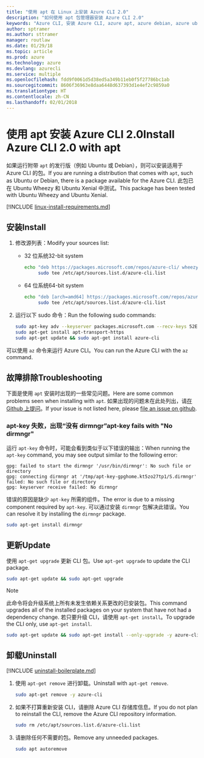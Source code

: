 ```yaml
---
title: "使用 apt 在 Linux 上安装 Azure CLI 2.0"
description: "如何使用 apt 包管理器安装 Azure CLI 2.0"
keywords: "Azure CLI, 安装 Azure CLI, azure apt, azure debian, azure ubuntu"
author: sptramer
ms.author: sttramer
manager: routlaw
ms.date: 01/29/18
ms.topic: article
ms.prod: azure
ms.technology: azure
ms.devlang: azurecli
ms.service: multiple
ms.openlocfilehash: fdd9f0061d5d38ed5a349b11eb0f5f27786bc1ab
ms.sourcegitcommit: 8606f36963e8daa6448d637393d1e4ef2c9859a0
ms.translationtype: HT
ms.contentlocale: zh-CN
ms.lasthandoff: 02/01/2018
---
```

# <a name="install-azure-cli-20-with-apt"></a><span data-ttu-id="7c9aa-104">使用 apt 安装 Azure CLI 2.0</span><span class="sxs-lookup"><span data-stu-id="7c9aa-104">Install Azure CLI 2.0 with apt</span></span>

<span data-ttu-id="7c9aa-105">如果运行附带 `apt` 的发行版（例如 Ubuntu 或 Debian），则可以安装适用于 Azure CLI 的包。</span><span class="sxs-lookup"><span data-stu-id="7c9aa-105">If you are running a distribution that comes with `apt`, such as Ubuntu or Debian, there is a package available for the Azure CLI.</span></span> <span data-ttu-id="7c9aa-106">此包已在 Ubuntu Wheezy 和 Ubuntu Xenial 中测试。</span><span class="sxs-lookup"><span data-stu-id="7c9aa-106">This package has been tested with Ubuntu Wheezy and Ubuntu Xenial.</span></span>

[!INCLUDE [linux-install-requirements.md](includes/linux-install-requirements.md)]

## <a name="install"></a><span data-ttu-id="7c9aa-107">安装</span><span class="sxs-lookup"><span data-stu-id="7c9aa-107">Install</span></span>

1. <span data-ttu-id="7c9aa-108">修改源列表：</span><span class="sxs-lookup"><span data-stu-id="7c9aa-108">Modify your sources list:</span></span>

   - <span data-ttu-id="7c9aa-109">32 位系统</span><span class="sxs-lookup"><span data-stu-id="7c9aa-109">32-bit system</span></span>

     ```bash
     echo "deb https://packages.microsoft.com/repos/azure-cli/ wheezy main" | \
          sudo tee /etc/apt/sources.list.d/azure-cli.list
     ```

   - <span data-ttu-id="7c9aa-110">64 位系统</span><span class="sxs-lookup"><span data-stu-id="7c9aa-110">64-bit system</span></span>

     ```bash
     echo "deb [arch=amd64] https://packages.microsoft.com/repos/azure-cli/ wheezy main" | \
          sudo tee /etc/apt/sources.list.d/azure-cli.list
     ```

2. <span data-ttu-id="7c9aa-111">运行以下 sudo 命令：</span><span class="sxs-lookup"><span data-stu-id="7c9aa-111">Run the following sudo commands:</span></span>

   ```bash
   sudo apt-key adv --keyserver packages.microsoft.com --recv-keys 52E16F86FEE04B979B07E28DB02C46DF417A0893
   sudo apt-get install apt-transport-https
   sudo apt-get update && sudo apt-get install azure-cli
   ```

<span data-ttu-id="7c9aa-112">可以使用 `az` 命令来运行 Azure CLI。</span><span class="sxs-lookup"><span data-stu-id="7c9aa-112">You can run the Azure CLI with the `az` command.</span></span>

## <a name="troubleshooting"></a><span data-ttu-id="7c9aa-113">故障排除</span><span class="sxs-lookup"><span data-stu-id="7c9aa-113">Troubleshooting</span></span>

<span data-ttu-id="7c9aa-114">下面是使用 `apt` 安装时出现的一些常见问题。</span><span class="sxs-lookup"><span data-stu-id="7c9aa-114">Here are some common problems seen when installing with `apt`.</span></span> <span data-ttu-id="7c9aa-115">如果出现的问题未在此处列出，请[在 Github 上提问](https://github.com/Azure/azure-cli/issues)。</span><span class="sxs-lookup"><span data-stu-id="7c9aa-115">If your issue is not listed here, please [file an issue on github](https://github.com/Azure/azure-cli/issues).</span></span>

### <a name="apt-key-fails-with-no-dirmngr"></a><span data-ttu-id="7c9aa-116">apt-key 失败，出现“没有 dirmngr”</span><span class="sxs-lookup"><span data-stu-id="7c9aa-116">apt-key fails with "No dirmngr"</span></span>

<span data-ttu-id="7c9aa-117">运行 `apt-key` 命令时，可能会看到类似于以下错误的输出：</span><span class="sxs-lookup"><span data-stu-id="7c9aa-117">When running the `apt-key` command, you may see output similar to the following error:</span></span>

```output
gpg: failed to start the dirmngr '/usr/bin/dirmngr': No such file or directory
gpg: connecting dirmngr at '/tmp/apt-key-gpghome.kt5zo27tp1/S.dirmngr' failed: No such file or directory
gpg: keyserver receive failed: No dirmngr
```

<span data-ttu-id="7c9aa-118">错误的原因是缺少 `apt-key` 所需的组件。</span><span class="sxs-lookup"><span data-stu-id="7c9aa-118">The error is due to a missing component required by `apt-key`.</span></span> <span data-ttu-id="7c9aa-119">可以通过安装 `dirmngr` 包解决此错误。</span><span class="sxs-lookup"><span data-stu-id="7c9aa-119">You can resolve it by installing the `dirmngr` package.</span></span>

```bash
sudo apt-get install dirmngr
```

## <a name="update"></a><span data-ttu-id="7c9aa-120">更新</span><span class="sxs-lookup"><span data-stu-id="7c9aa-120">Update</span></span>

<span data-ttu-id="7c9aa-121">使用 `apt-get upgrade` 更新 CLI 包。</span><span class="sxs-lookup"><span data-stu-id="7c9aa-121">Use `apt-get upgrade` to update the CLI package.</span></span>

   ```bash
   sudo apt-get update && sudo apt-get upgrade
   ```

> [!NOTE]
> <span data-ttu-id="7c9aa-122">此命令将会升级系统上所有未发生依赖关系更改的已安装包。</span><span class="sxs-lookup"><span data-stu-id="7c9aa-122">This command upgrades all of the installed packages on your system that have not had a dependency change.</span></span>
> <span data-ttu-id="7c9aa-123">若只要升级 CLI，请使用 `apt-get install`。</span><span class="sxs-lookup"><span data-stu-id="7c9aa-123">To upgrade the CLI only, use `apt-get install`.</span></span>
> ```bash
> sudo apt-get update && sudo apt-get install --only-upgrade -y azure-cli
> ```

## <a name="uninstall"></a><span data-ttu-id="7c9aa-124">卸载</span><span class="sxs-lookup"><span data-stu-id="7c9aa-124">Uninstall</span></span>

[!INCLUDE [uninstall-boilerplate.md](includes/uninstall-boilerplate.md)]

1. <span data-ttu-id="7c9aa-125">使用 `apt-get remove` 进行卸载。</span><span class="sxs-lookup"><span data-stu-id="7c9aa-125">Uninstall with `apt-get remove`.</span></span>

    ```bash
    sudo apt-get remove -y azure-cli
    ```

2. <span data-ttu-id="7c9aa-126">如果不打算重新安装 CLI，请删除 Azure CLI 存储库信息。</span><span class="sxs-lookup"><span data-stu-id="7c9aa-126">If you do not plan to reinstall the CLI, remove the Azure CLI repository information.</span></span>

   ```bash
   sudo rm /etc/apt/sources.list.d/azure-cli.list
   ```

3. <span data-ttu-id="7c9aa-127">请删除任何不需要的包。</span><span class="sxs-lookup"><span data-stu-id="7c9aa-127">Remove any unneeded packages.</span></span>

   ```bash
   sudo apt autoremove
   ```
